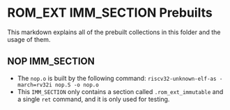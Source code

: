 # ROM_EXT IMM_SECTION Prebuilts

This markdown explains all of the prebuilt collections in this folder and the
usage of them.

## NOP IMM_SECTION

* The `nop.o` is built by the following command:
  `riscv32-unknown-elf-as -march=rv32i nop.S -o nop.o`
* This `IMM_SECTION` only contains a section called `.rom_ext_immutable` and a
  single `ret` command, and it is only used for testing.
